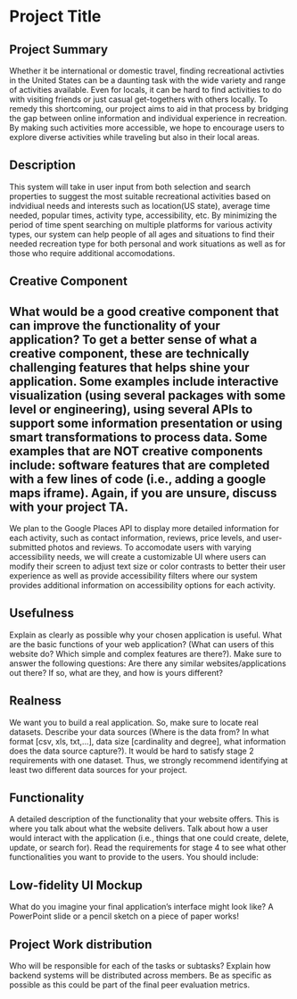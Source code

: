 # Project Title

## Project Summary
Whether it be international or domestic travel, finding recreational activties in the United States can be a daunting task with the wide variety and range of activities available. Even for locals, it can be hard to find activities to do with visiting friends or just casual get-togethers with others locally. To remedy this shortcoming, our project aims to aid in that process by bridging the gap between online information and individual experience in recreation. By making such activities more accessible, we hope to encourage users to explore diverse activities while traveling but also in their local areas.

## Description
This system will take in user input from both selection and search properties to suggest the most suitable recreational activities based on indvidiual needs and interests such as location(US state), average time needed, popular times, activity type, accessibility, etc. By minimizing the period of time spent searching on multiple platforms for various activity types, our system can help people of all ages and situations to find their needed recreation type for both personal and work situations as well as for those who require additional accomodations.

## Creative Component
What would be a good creative component that can improve the functionality of your application? To get a better sense of what a creative component, these are technically challenging features that helps shine your application. Some examples include interactive visualization (using several packages with some level or engineering), using several APIs to support some information presentation or using smart transformations to process data. Some examples that are NOT creative components include: software features that are completed with a few lines of code (i.e., adding a google maps iframe). Again, if you are unsure, discuss with your project TA.
----
We plan to the Google Places API to display more detailed information for each activity, such as contact information, reviews, price levels, and user-submitted photos and reviews. To accomodate users with varying accessibility needs, we will create a customizable UI where users can modify their screen to adjust text size or color contrasts to better their user experience as well as provide accessibility filters where our system provides additional information on accessibility options for each activity.

## Usefulness
Explain as clearly as possible why your chosen application is useful. What are the basic functions of your web application? (What can users of this website do? Which simple and complex features are there?). Make sure to answer the following questions: Are there any similar websites/applications out there?  If so, what are they, and how is yours different?

## Realness
We want you to build a real application. So, make sure to locate real datasets. Describe your data sources (Where is the data from? In what format [csv, xls, txt,...], data size [cardinality and degree], what information does the data source capture?).  It would be hard to satisfy stage 2 requirements with one dataset. Thus, we strongly recommend identifying at least two different data sources for your project.

## Functionality
A detailed description of the functionality that your website offers. This is where you talk about what the website delivers. Talk about how a user would interact with the application (i.e., things that one could create, delete, update, or search for). Read the requirements for stage 4 to see what other functionalities you want to provide to the users. You should include:


## Low-fidelity UI Mockup 
What do you imagine your final application’s interface might look like? A PowerPoint slide or a pencil sketch on a piece of paper works!

## Project Work distribution
Who will be responsible for each of the tasks or subtasks?
Explain how backend systems will be distributed across members. Be as specific as possible as this could be part of the final peer evaluation metrics.

